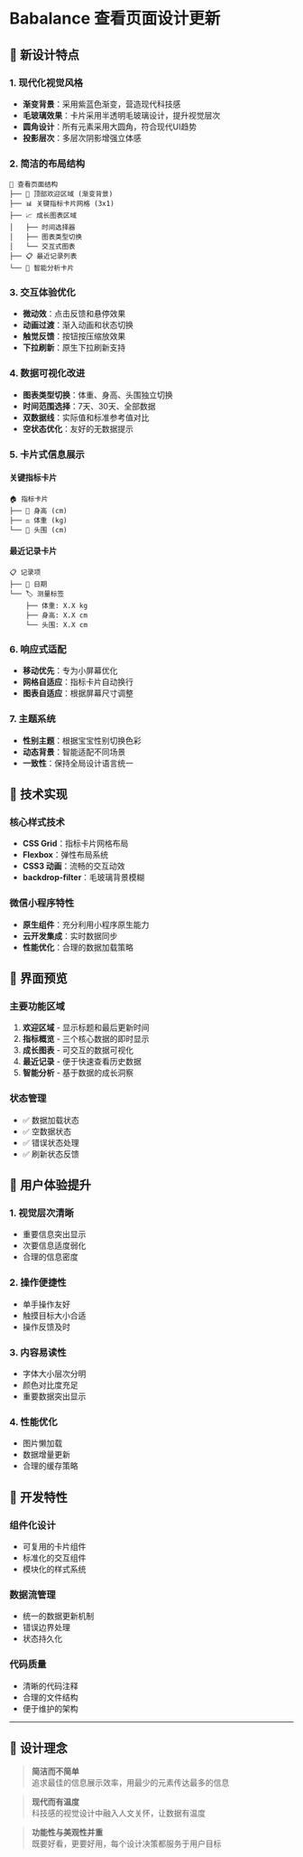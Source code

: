 # Babalance 查看页面设计更新

## 🎨 新设计特点

### 1. 现代化视觉风格
- **渐变背景**：采用紫蓝色渐变，营造现代科技感
- **毛玻璃效果**：卡片采用半透明毛玻璃设计，提升视觉层次
- **圆角设计**：所有元素采用大圆角，符合现代UI趋势
- **投影层次**：多层次阴影增强立体感

### 2. 简洁的布局结构
```
📱 查看页面结构
├── 🎯 顶部欢迎区域 (渐变背景)
├── 📊 关键指标卡片网格 (3x1)
├── 📈 成长图表区域
│   ├── 时间选择器
│   ├── 图表类型切换
│   └── 交互式图表
├── 📋 最近记录列表
└── 🧠 智能分析卡片
```

### 3. 交互体验优化
- **微动效**：点击反馈和悬停效果
- **动画过渡**：渐入动画和状态切换
- **触觉反馈**：按钮按压缩放效果
- **下拉刷新**：原生下拉刷新支持

### 4. 数据可视化改进
- **图表类型切换**：体重、身高、头围独立切换
- **时间范围选择**：7天、30天、全部数据
- **双数据线**：实际值和标准参考值对比
- **空状态优化**：友好的无数据提示

### 5. 卡片式信息展示

#### 关键指标卡片
```
🏠 指标卡片
├── 📏 身高 (cm)
├── ⚖️ 体重 (kg) 
└── 🧠 头围 (cm)
```

#### 最近记录卡片
```
📋 记录项
├── 📅 日期
└── 🏷️ 测量标签
    ├── 体重: X.X kg
    ├── 身高: X.X cm
    └── 头围: X.X cm
```

### 6. 响应式适配
- **移动优先**：专为小屏幕优化
- **网格自适应**：指标卡片自动换行
- **图表自适应**：根据屏幕尺寸调整

### 7. 主题系统
- **性别主题**：根据宝宝性别切换色彩
- **动态背景**：智能适配不同场景
- **一致性**：保持全局设计语言统一

## 🚀 技术实现

### 核心样式技术
- **CSS Grid**：指标卡片网格布局
- **Flexbox**：弹性布局系统
- **CSS3 动画**：流畅的交互动效
- **backdrop-filter**：毛玻璃背景模糊

### 微信小程序特性
- **原生组件**：充分利用小程序原生能力
- **云开发集成**：实时数据同步
- **性能优化**：合理的数据加载策略

## 📱 界面预览

### 主要功能区域
1. **欢迎区域** - 显示标题和最后更新时间
2. **指标概览** - 三个核心数据的即时显示
3. **成长图表** - 可交互的数据可视化
4. **最近记录** - 便于快速查看历史数据
5. **智能分析** - 基于数据的成长洞察

### 状态管理
- ✅ 数据加载状态
- ✅ 空数据状态  
- ✅ 错误状态处理
- ✅ 刷新状态反馈

## 🎯 用户体验提升

### 1. 视觉层次清晰
- 重要信息突出显示
- 次要信息适度弱化
- 合理的信息密度

### 2. 操作便捷性
- 单手操作友好
- 触摸目标大小合适
- 操作反馈及时

### 3. 内容易读性
- 字体大小层次分明
- 颜色对比度充足
- 重要数据突出显示

### 4. 性能优化
- 图片懒加载
- 数据增量更新
- 合理的缓存策略

## 🔧 开发特性

### 组件化设计
- 可复用的卡片组件
- 标准化的交互组件
- 模块化的样式系统

### 数据流管理
- 统一的数据更新机制
- 错误边界处理
- 状态持久化

### 代码质量
- 清晰的代码注释
- 合理的文件结构
- 便于维护的架构

---

## 🎨 设计理念

> **简洁而不简单**  
> 追求最佳的信息展示效率，用最少的元素传达最多的信息

> **现代而有温度**  
> 科技感的视觉设计中融入人文关怀，让数据有温度

> **功能性与美观性并重**  
> 既要好看，更要好用，每个设计决策都服务于用户目标 